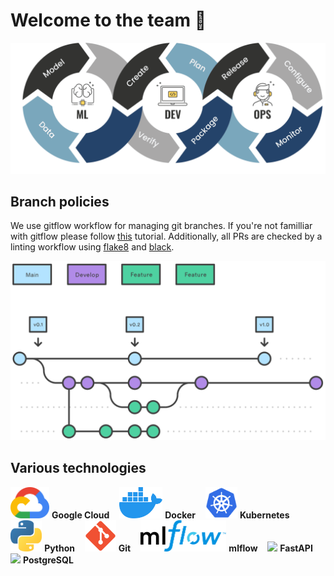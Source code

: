 # Welcome to the team 👋

<img src="img/icons/mlops.png">

## Branch policies

We use gitflow workflow for managing git branches. If you're not familliar with gitflow please follow [this](https://www.atlassian.com/git/tutorials/comparing-workflows/gitflow-workflow) tutorial. Additionally, all PRs are checked by a linting workflow using [flake8](https://flake8.pycqa.org/en/latest/) and [black](https://black.readthedocs.io/en/stable/).

<img src="img/icons/gitflow.svg">

## Various technologies

<img src="img/icons/gcp.svg" height=50px> **Google Cloud** &nbsp;&nbsp;
<img src="img/icons/docker.svg" height=50px> **Docker** &nbsp;&nbsp;
<img src="img/icons/kubernetes.svg" height=50px> **Kubernetes** &nbsp;&nbsp;
<img src="img/icons/python.svg" height=50px> **Python** &nbsp;&nbsp;
<img src="img/icons/git.svg" height=50px> **Git** &nbsp;&nbsp;
<img src="img/icons/mlflow.png" height=50px> **mlflow** &nbsp;&nbsp;
<img src="img/icons/fastapi.png" height=50px> **FastAPI** &nbsp;&nbsp;
<img src="img/icons/postgres.png" height=50px> **PostgreSQL** &nbsp;&nbsp;
